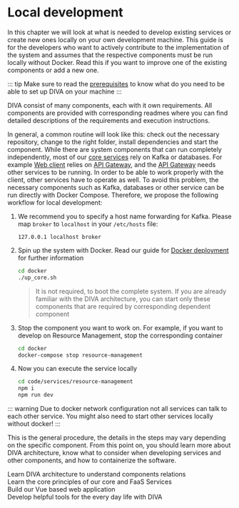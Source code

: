 # Local development

In this chapter we will look at what is needed to develop existing services or create new ones locally on your own development machine.
This guide is for the developers who want to actively contribute to the implementation of the system and assumes that the 
respective components must be run locally without Docker. Read this if you want to improve one of the existing components or add a new one.

::: tip
Make sure to read the [prerequisites](/dev-docs/deployment/) to know what do you need to be able to set up DIVA on your machine
:::

DIVA consist of many components, each with it own requirements. All components are provided with  corresponding readmes where you can 
find detailed descriptions of the requirements and execution instructions.

In general, a common routine will look like this: check out the necessary repository, change to the right folder, 
install dependencies and start the component.
While there are system components that can run completely independently, most of our 
[core services](../architecture/services.md#core-services) rely on Kafka or databases. For example
[Web client](../architecture/web-client.md) relies on [API Gateway](../architecture/gateway.md), and the [API Gateway](../architecture/gateway.md) needs
other services to be running. In order to be able to work properly with the client, other services have to operate as well.
To avoid this problem, the necessary components such as Kafka, databases or other service can be run directly with Docker 
Compose. Therefore, we propose the following workflow for local development:

1. We recommend you to specify a host name forwarding for Kafka. Please map `broker` to `localhost` in your `/etc/hosts` file:
   ```text
   127.0.0.1 localhost broker
   ```
2. Spin up the system with Docker. Read our guide for [Docker deployment](./docker.md) for further information
   ```bash
   cd docker
   ./up_core.sh
   ```
   >It is not required, to boot the complete system. If you are already familiar with the DIVA architecture, you can start only
   > these components that are required by corresponding dependent component
3. Stop the component you want to work on. For example, if you want to develop on Resource Management, stop the corresponding container
   ```bash
   cd docker
   docker-compose stop resource-management
   ```
4. Now you can execute the service locally
   ```bash
   cd code/services/resource-management
   npm i
   npm run dev
   ```
::: warning
Due to docker network configuration not all services can talk to each other service. You might also need to start other 
services locally without docker!
:::   

This is the general procedure, the details in the steps may vary depending on the specific component. From this point on, 
you should learn more about DIVA architecture, know what to consider when developing services and other components, and 
how to containerize the software. 

<div class="grid grid-cols-1 md:grid-cols-2 gap-3">
  <div>
    <CardLink link="/dev-docs/architecture" title="Architecture overview">
      Learn DIVA architecture to understand components relations
    </CardLink>
  </div>
  <div>
    <CardLink class="fill" link="/dev-docs/architecture/services.html#services" title="Services development">
      Learn the core principles of our core and FaaS Services
    </CardLink>
  </div>
<div>
    <CardLink link="/dev-docs/architecture/web-client.html" title="Web client">
      Build our Vue based web application
    </CardLink>
  </div>
  <div>
    <CardLink class="fill" link="/dev-docs/architecture/tooling.html#services" title="DIVA tools">
      Develop helpful tools for the every day life with DIVA
    </CardLink>
  </div>
</div>